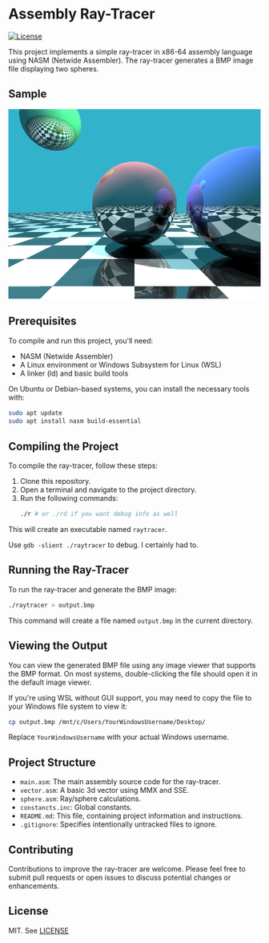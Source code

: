 # Assembly Ray-Tracer
[![License](https://img.shields.io/github/license/cschladetsch/cardchess.svg?label=License&maxAge=86400)](./LICENSE)

This project implements a simple ray-tracer in x86-64 assembly language using NASM (Netwide Assembler). The ray-tracer generates a BMP image file displaying two spheres.

## Sample

![Image](resources/output.bmp)

## Prerequisites

To compile and run this project, you'll need:

- NASM (Netwide Assembler)
- A Linux environment or Windows Subsystem for Linux (WSL)
- A linker (ld) and basic build tools

On Ubuntu or Debian-based systems, you can install the necessary tools with:

```bash
sudo apt update
sudo apt install nasm build-essential
```

## Compiling the Project

To compile the ray-tracer, follow these steps:

1. Clone this repository.
2. Open a terminal and navigate to the project directory.
3. Run the following commands:
    ```bash
    ./r # or ./rd if you want debug info as well
    ```

This will create an executable named `raytracer`.

Use `gdb -slient ./raytracer` to debug. I certainly had to.

## Running the Ray-Tracer

To run the ray-tracer and generate the BMP image:

```bash
./raytracer > output.bmp
```

This command will create a file named `output.bmp` in the current directory.

## Viewing the Output

You can view the generated BMP file using any image viewer that supports the BMP format. On most systems, double-clicking the file should open it in the default image viewer.

If you're using WSL without GUI support, you may need to copy the file to your Windows file system to view it:

```bash
cp output.bmp /mnt/c/Users/YourWindowsUsername/Desktop/
```

Replace `YourWindowsUsername` with your actual Windows username.

## Project Structure

- `main.asm`: The main assembly source code for the ray-tracer.
- `vector.asm`: A basic 3d vector using MMX and SSE.
- `sphere.asm`: Ray/sphere calculations.
- `constancts.inc`: Global constants.
- `README.md`: This file, containing project information and instructions.
- `.gitignore`: Specifies intentionally untracked files to ignore.

## Contributing

Contributions to improve the ray-tracer are welcome. Please feel free to submit pull requests or open issues to discuss potential changes or enhancements.

## License

MIT. See [LICENSE](LICENSE)

